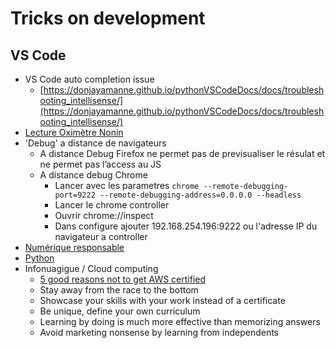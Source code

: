 # Tricks on development

## VS Code

* VS Code auto completion issue
    * [https://donjayamanne.github.io/pythonVSCodeDocs/docs/troubleshooting_intellisense/](https://donjayamanne.github.io/pythonVSCodeDocs/docs/troubleshooting_intellisense/)
* [Lecture Oximètre Nonin](https://github.com/jingl3s/NoninPulseOx)
* 'Debug' a distance de navigateurs
  * A distance Debug Firefox ne permet pas de previsualiser le résulat et ne permet pas l’access au JS
  * A distance debug Chrome
    * Lancer avec les parametres
        `chrome --remote-debugging-port=9222 --remote-debugging-address=0.0.0.0 --headless`
    * Lancer le chrome controller
    * Ouvrir chrome://inspect
    * Dans configure ajouter 192.168.254.196:9222 ou l'adresse IP du navigateur a controller
* [Numérique responsable](./numerique_responsable/README.md)
* [Python](./python.md)
* Infonuagigue / Cloud computing
  *  [5 good reasons not to get AWS certified](https://cloudonaut.io/5-good-reasons-not-to-get-aws-certified/)
    * Stay away from the race to the bottom
    * Showcase your skills with your work instead of a certificate
    * Be unique, define your own curriculum
    * Learning by doing is much more effective than memorizing answers
    * Avoid marketing nonsense by learning from independents